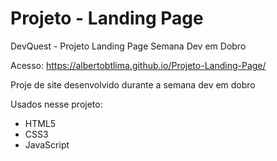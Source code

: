 # Projeto - Landing Page

DevQuest - Projeto Landing Page
Semana Dev em Dobro

Acesso: <a target="_blank">https://albertobtlima.github.io/Projeto-Landing-Page/</a>

Proje de site desenvolvido durante a semana dev em dobro

Usados nesse projeto:
<ul>
  <li>HTML5</li>
  <li>CSS3</li>
  <li>JavaScript</li>
</ul>
